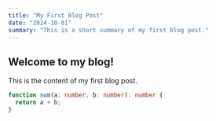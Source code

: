 ```yaml
---
title: "My First Blog Post"
date: "2024-10-01"
summary: "This is a short summary of my first blog post."
---
```


## Welcome to my blog!

This is the content of my first blog post.

```typescript
function sum(a: number, b: number): number {
  return a + b;
}
```